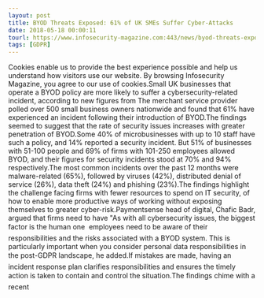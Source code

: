 ```yaml
---
layout: post
title: BYOD Threats Exposed: 61% of UK SMEs Suffer Cyber-Attacks
date: 2018-05-18 00:00:11
tourl: https://www.infosecurity-magazine.com:443/news/byod-threats-exposed-61-of-uk-smes/
tags: [GDPR]
---
```

Cookies enable us to provide the best experience possible and help us understand how visitors use our website. By browsing Infosecurity Magazine, you agree to our use of cookies.Small UK businesses that operate a BYOD policy are more likely to suffer a cybersecurity-related incident, according to new figures from The merchant service provider polled over 500 small business owners nationwide and found that 61% have experienced an incident following their introduction of BYOD.The findings seemed to suggest that the rate of security issues increases with greater penetration of BYOD.Some 40% of microbusinesses with up to 10 staff have such a policy, and 14% reported a security incident. But 51% of businesses with 51-100 people and 69% of firms with 101-250 employees allowed BYOD, and their figures for security incidents stood at 70% and 94% respectively.The most common incidents over the past 12 months were malware-related (65%), followed by viruses (42%), distributed denial of service (26%), data theft (24%) and phishing (23%).The findings highlight the challenge facing firms with fewer resources to spend on IT security, of how to enable more productive ways of working without exposing themselves to greater cyber-risk.Paymentsense head of digital, Chafic Badr, argued that firms need to have "As with all cybersecurity issues, the biggest factor is the human one  employees need to be aware of their responsibilities and the risks associated with a BYOD system. This is particularly important when you consider personal data responsibilities in the post-GDPR landscape, he added.If mistakes are made, having an incident response plan clarifies responsibilities and ensures the timely action is taken to contain and control the situation.The findings chime with a recent 